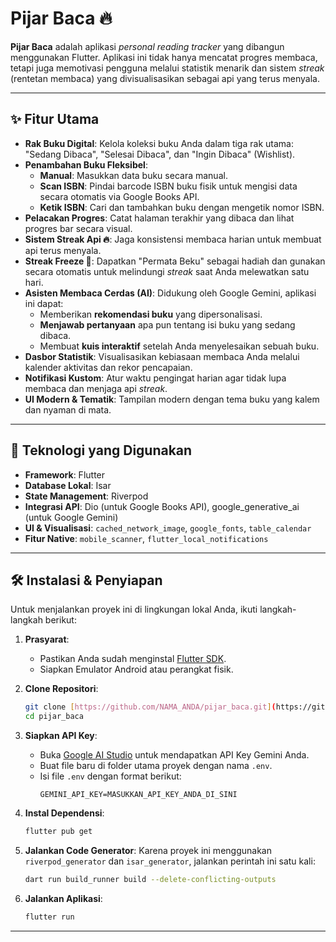 # Pijar Baca 🔥

**Pijar Baca** adalah aplikasi _personal reading tracker_ yang dibangun menggunakan Flutter. Aplikasi ini tidak hanya mencatat progres membaca, tetapi juga memotivasi pengguna melalui statistik menarik dan sistem *streak* (rentetan membaca) yang divisualisasikan sebagai api yang terus menyala.



---

## ✨ Fitur Utama

- **Rak Buku Digital**: Kelola koleksi buku Anda dalam tiga rak utama: "Sedang Dibaca", "Selesai Dibaca", dan "Ingin Dibaca" (Wishlist).
- **Penambahan Buku Fleksibel**:
  - **Manual**: Masukkan data buku secara manual.
  - **Scan ISBN**: Pindai barcode ISBN buku fisik untuk mengisi data secara otomatis via Google Books API.
  - **Ketik ISBN**: Cari dan tambahkan buku dengan mengetik nomor ISBN.
- **Pelacakan Progres**: Catat halaman terakhir yang dibaca dan lihat progres bar secara visual.
- **Sistem Streak Api 🔥**: Jaga konsistensi membaca harian untuk membuat api terus menyala.
- **Streak Freeze 💎**: Dapatkan "Permata Beku" sebagai hadiah dan gunakan secara otomatis untuk melindungi *streak* saat Anda melewatkan satu hari.
- **Asisten Membaca Cerdas (AI)**: Didukung oleh Google Gemini, aplikasi ini dapat:
  - Memberikan **rekomendasi buku** yang dipersonalisasi.
  - **Menjawab pertanyaan** apa pun tentang isi buku yang sedang dibaca.
  - Membuat **kuis interaktif** setelah Anda menyelesaikan sebuah buku.
- **Dasbor Statistik**: Visualisasikan kebiasaan membaca Anda melalui kalender aktivitas dan rekor pencapaian.
- **Notifikasi Kustom**: Atur waktu pengingat harian agar tidak lupa membaca dan menjaga api *streak*.
- **UI Modern & Tematik**: Tampilan modern dengan tema buku yang kalem dan nyaman di mata.

---

## 🚀 Teknologi yang Digunakan

- **Framework**: Flutter
- **Database Lokal**: Isar
- **State Management**: Riverpod
- **Integrasi API**: Dio (untuk Google Books API), google_generative_ai (untuk Google Gemini)
- **UI & Visualisasi**: `cached_network_image`, `google_fonts`, `table_calendar`
- **Fitur Native**: `mobile_scanner`, `flutter_local_notifications`

---

## 🛠️ Instalasi & Penyiapan

Untuk menjalankan proyek ini di lingkungan lokal Anda, ikuti langkah-langkah berikut:

1.  **Prasyarat**:
    - Pastikan Anda sudah menginstal [Flutter SDK](https://flutter.dev/docs/get-started/install).
    - Siapkan Emulator Android atau perangkat fisik.

2.  **Clone Repositori**:
    ```bash
    git clone [https://github.com/NAMA_ANDA/pijar_baca.git](https://github.com/NAMA_ANDA/pijar_baca.git)
    cd pijar_baca
    ```

3.  **Siapkan API Key**:
    - Buka [Google AI Studio](https://aistudio.google.com/) untuk mendapatkan API Key Gemini Anda.
    - Buat file baru di folder utama proyek dengan nama `.env`.
    - Isi file `.env` dengan format berikut:
      ```
      GEMINI_API_KEY=MASUKKAN_API_KEY_ANDA_DI_SINI
      ```

4.  **Instal Dependensi**:
    ```bash
    flutter pub get
    ```

5.  **Jalankan Code Generator**:
    Karena proyek ini menggunakan `riverpod_generator` dan `isar_generator`, jalankan perintah ini satu kali:
    ```bash
    dart run build_runner build --delete-conflicting-outputs
    ```

6.  **Jalankan Aplikasi**:
    ```bash
    flutter run
    ```

---
